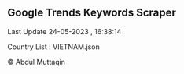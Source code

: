 

## Google Trends Keywords Scraper 
 
Last Update 24-05-2023 , 16:38:14

Country List :
VIETNAM.json



© Abdul Muttaqin 
